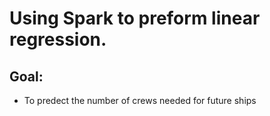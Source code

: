 # Using Spark to preform linear regression. 

## Goal: 
- To predect the number of crews needed for future ships 
